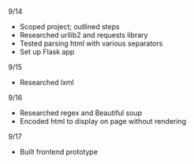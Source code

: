 9/14
- Scoped project; outlined steps
- Researched urllib2 and requests library
- Tested parsing html with various separators
- Set up Flask app

9/15
- Researched lxml


9/16
- Researched regex and Beautiful soup
- Encoded html to display on page without rendering


9/17
- Built frontend prototype
